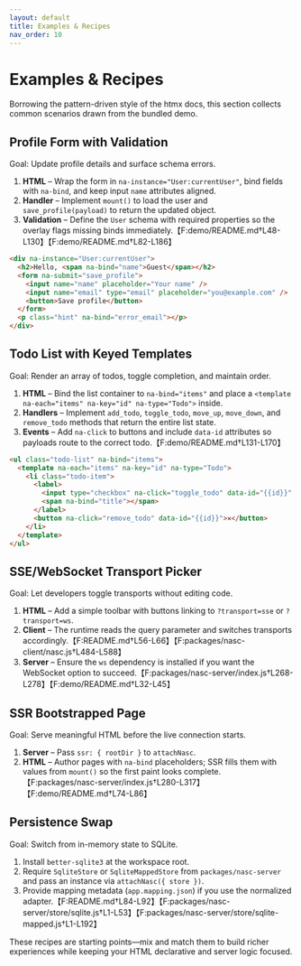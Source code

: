 ```yaml
---
layout: default
title: Examples & Recipes
nav_order: 10
---
```


# Examples & Recipes

Borrowing the pattern-driven style of the htmx docs, this section collects common scenarios drawn from the bundled demo.

## Profile Form with Validation

Goal: Update profile details and surface schema errors.

1. **HTML** – Wrap the form in `na-instance="User:currentUser"`, bind fields with `na-bind`, and keep input `name` attributes aligned.
2. **Handler** – Implement `mount()` to load the user and `save_profile(payload)` to return the updated object.
3. **Validation** – Define the `User` schema with required properties so the overlay flags missing binds immediately.【F:demo/README.md†L48-L130】【F:demo/README.md†L82-L186】

```html
<div na-instance="User:currentUser">
  <h2>Hello, <span na-bind="name">Guest</span></h2>
  <form na-submit="save_profile">
    <input name="name" placeholder="Your name" />
    <input name="email" type="email" placeholder="you@example.com" />
    <button>Save profile</button>
  </form>
  <p class="hint" na-bind="error_email"></p>
</div>
```

## Todo List with Keyed Templates

Goal: Render an array of todos, toggle completion, and maintain order.

1. **HTML** – Bind the list container to `na-bind="items"` and place a `<template na-each="items" na-key="id" na-type="Todo">` inside.
2. **Handlers** – Implement `add_todo`, `toggle_todo`, `move_up`, `move_down`, and `remove_todo` methods that return the entire list state.
3. **Events** – Add `na-click` to buttons and include `data-id` attributes so payloads route to the correct todo.【F:demo/README.md†L131-L170】

```html
<ul class="todo-list" na-bind="items">
  <template na-each="items" na-key="id" na-type="Todo">
    <li class="todo-item">
      <label>
        <input type="checkbox" na-click="toggle_todo" data-id="{{id}}" na-bind="completed" />
        <span na-bind="title"></span>
      </label>
      <button na-click="remove_todo" data-id="{{id}}">✕</button>
    </li>
  </template>
</ul>
```

## SSE/WebSocket Transport Picker

Goal: Let developers toggle transports without editing code.

1. **HTML** – Add a simple toolbar with buttons linking to `?transport=sse` or `?transport=ws`.
2. **Client** – The runtime reads the query parameter and switches transports accordingly.【F:README.md†L56-L66】【F:packages/nasc-client/nasc.js†L484-L588】
3. **Server** – Ensure the `ws` dependency is installed if you want the WebSocket option to succeed.【F:packages/nasc-server/index.js†L268-L278】【F:demo/README.md†L32-L45】

## SSR Bootstrapped Page

Goal: Serve meaningful HTML before the live connection starts.

1. **Server** – Pass `ssr: { rootDir }` to `attachNasc`.
2. **HTML** – Author pages with `na-bind` placeholders; SSR fills them with values from `mount()` so the first paint looks complete.【F:packages/nasc-server/index.js†L280-L317】【F:demo/README.md†L74-L86】

## Persistence Swap

Goal: Switch from in-memory state to SQLite.

1. Install `better-sqlite3` at the workspace root.
2. Require `SqliteStore` or `SqliteMappedStore` from `packages/nasc-server` and pass an instance via `attachNasc({ store })`.
3. Provide mapping metadata (`app.mapping.json`) if you use the normalized adapter.【F:README.md†L84-L92】【F:packages/nasc-server/store/sqlite.js†L1-L53】【F:packages/nasc-server/store/sqlite-mapped.js†L1-L192】

These recipes are starting points—mix and match them to build richer experiences while keeping your HTML declarative and server logic focused.
